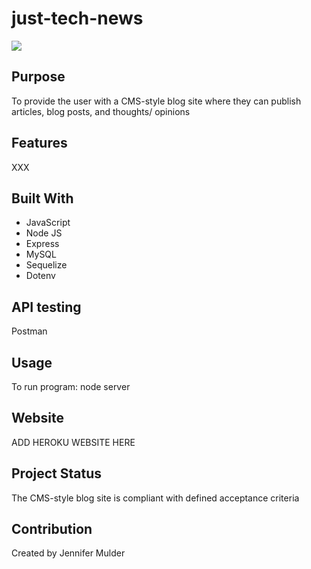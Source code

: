 # just-tech-news

![](assets/images/noggin-bloggin.jpg)

## Purpose
To provide the user with a CMS-style blog site where they can publish articles, blog posts, and thoughts/ opinions

## Features
XXX

## Built With
* JavaScript
* Node JS 
* Express
* MySQL
* Sequelize
* Dotenv

## API testing
Postman

## Usage
To run program: node server

## Website
ADD HEROKU WEBSITE HERE

## Project Status
The CMS-style blog site is compliant with defined acceptance criteria

## Contribution
Created by Jennifer Mulder

